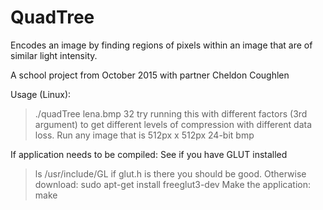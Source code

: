 # QuadTree
Encodes an image by finding regions of pixels within an image that are of similar light intensity. 

A school project from October 2015
with partner Cheldon Coughlen

Usage (Linux):
> ./quadTree lena.bmp 32
try running this with different factors (3rd argument) to get different levels of compression with different data loss.
Run any image that is 512px x 512px 24-bit bmp 


If application needs to be compiled:
See if you have GLUT installed
> ls /usr/include/GL
if glut.h is there you should be good.
Otherwise download:
> sudo apt-get install freeglut3-dev
Make the application:
> make




